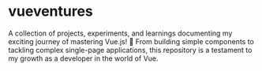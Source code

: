 # vueventures
A collection of projects, experiments, and learnings documenting my exciting journey of mastering Vue.js! 🚀 From building simple components to tackling complex single-page applications, this repository is a testament to my growth as a  developer in the world of Vue.
